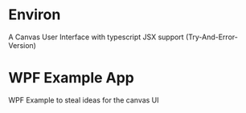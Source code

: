 # Environ
A Canvas User Interface with typescript JSX support (Try-And-Error-Version)

# WPF Example App
WPF Example to steal ideas for the canvas UI
